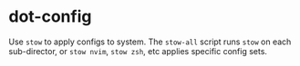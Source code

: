 ﻿dot-config
==========

Use `stow` to apply configs to system. The `stow-all` script runs `stow` on each
sub-director, or `stow nvim`, `stow zsh`, etc applies specific config sets.
